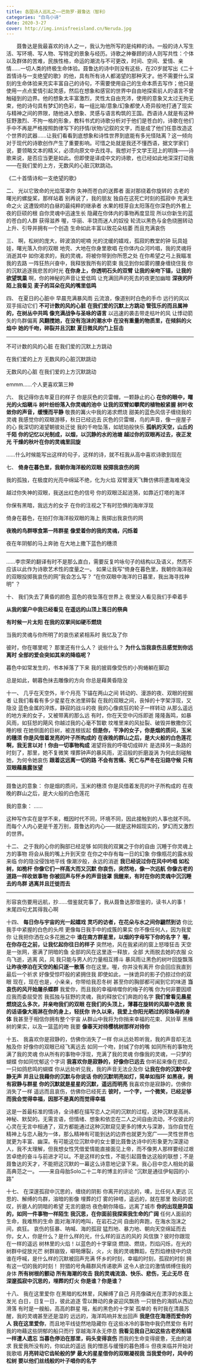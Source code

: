 ```yaml
---
title: 各国诗人巡礼之——巴勃罗·聂鲁达（智利）
categories: "白鸟小诗"
date: 2020-3-27
cover: http://img.innisfreeisland.cn/Neruda.jpg
---
```


&#8194;&#8194;&#8194;&#8194;聂鲁达是我最喜欢的诗人之一，我认为他所写的是纯粹的诗。一般的诗人写生活、写环境、写人物、写特定的景象与经历。诗歌之神眷顾的诗人则写共性：个体以及群体的苦难，民族性格，命运的潮流与不可更改，时间、空间、爱情、亲情……一切人类的终极生命体验。聂鲁达的诗中则没有这些，在20岁就写出《二十首情诗与一支绝望的歌》的他，具有所有诗人都渴望的那种天才。他不需要什么深刻的生命体验来充实丰富自己的诗句，不需要使用自己的生命本质去写作；他只是使用一点点爱情引起灵感，然后在想象和感官的世界中自由地探索前人的语言不曾触碰到的边界。他的想象太丰富激烈，灵性太自由充沛，使用的意象又太过无拘无束，他的诗句具有梦幻的色彩，每一组比喻/意象/幻象都使人奇异般地打通了现实与精神之间的界限，随他进入想象、灵感与语言构筑的王国。西语诗人就是有这种狂野激烈、不拘一格的形象，教科书式的诗歌分析对于他们是苍白的，诗歌在他们手中不再是严格按照韵律写下的抒情/状物/记叙的文字，而是成了他们任意改造这个世界的武器……让我们看看到底想象和诗性世界到底能有多光怪陆离？这一倾向对于现代的诗歌创作产生了重要影响。可惜之处就是我还不懂西语，据文学家们说，要领略文本的精义，必须向原文中去找寻。我想对于文学王冠上的明珠——诗歌来说，是否应当更是如此。但即使是译成中文的诗歌，也已经如此地深深打动我——在我们爱的上方，无数风的心脏沉默跳动。

《二十首情诗和一支绝望的歌》

二、
光以它致命的光焰笼罩你
失神而苍白的送葬者
面对那绕着你旋转的
古老的曙光的螺旋桨，那样站着
别再说了，我的朋友
独自在这死亡时刻的孤寂中
充满生命之火
这遭毁烬的白昼的最纯粹的继承者
水果的枝芽自太阳落在你深色的外套上
夜的巨硕的根
自你灵魂中迅速生长
隐藏在你体内的事物再度显现
所以你新生的蓝的苍白的人群
获得滋养
喔，华丽、丰饶而迷人的奴役
轮流以黑色与金色绕圈转动
上升、引导并拥有一个创造
生命如此丰富以致花朵枯萎
而且充满哀伤

三、
啊，松树的庞大，碎波浪的呢喃
光的沈缓的嬉戏，孤寂的教堂的钟
玩具娃娃，曙光落入你的双眼
地壳、大地在你身里歌唱
在你体内众河吟唱，我的灵魂将消逝其中
如你渴求的，我的灵魂，将被你带到你所愿之处
在你希望之弓上我瞄准我的去路
一阵狂热兴奋中，我释放我所有的箭束
我见到你如雾的腰身缠绕住我
你的沉默追逐我悲苦的时光
**在你身上，你透明石头的双臂**
**让我的亲吻下锚，让我的欲望筑巢**
啊，你的神秘的声音让爱低鸣
让充满回声的死去的夜更加幽暗
**深夜的阡陌上我看见**
**麦子的耳朵在风的嘴里低鸣**

四、
在夏日的心脏中
早晨充满暴风雨
云流浪，像道别时白色的手巾
远行的风以双手摇动它们
**不可计数的风的心脏**
**在我们爱的沉默上方跳动**
**管弦乐的而且属神的，在树丛中共鸣**
**像充满战争与圣咏的语言**
以迅速的袭击带走枯叶的风
让悸动箭矢的鸟群偏离
**风翻搅她，在没有泡沫的潮水中**
**在没有重量的物质里，在倾斜的火焰中**
**她的千吻，碎裂并且沉默**
**夏日微风的门上狂击**

------------------
不可计数的风的心脏
在我们爱的沉默上方跳动

在我们爱的上方
无数风的心脏沉默跳动

无数风的心脏
在我们爱的上方沉默跳动

emmm……个人更喜欢第三种

六、
我记得你去年夏日的样子
你是灰色的贝雷帽，一颗静止的心
**在你的眼中，曙光的火焰瞋斗**
**树叶纷纷落入你灵魂的池中**
**让我的双臂如攀爬的植物般紧握**
**树叶收敛你的声音，缓慢而平静**
敬畏的篝火中我的渴求燃烧
甜美的蓝色风信子缠绕我的灵魂
我感觉你的双眼游移，秋日已经远去
灰色的贝雷帽，鸟的声音，像一座屋子的心
我深切的渴望朝彼处迁徙
我的千吻坠落，如琥珀般快乐
**孤帆的天空，山丘的千陌**
**你的记忆以光制成，以烟，以沉静的水的池塘**
**越过你的双眼再过去，夜正发光**
**干燥的秋叶在你的灵魂里回旋**

……什么时候能写出这样的句子，这样的诗，就不枉我从高中喜欢诗歌到现在

七、
**倚身在暮色里，我朝你海洋般的双眼**
**投掷我哀伤的网**

我的孤独，在极度的光亮中绵延不绝，化为火焰
双臂漫天飞舞仿佛将遭海难淹没

越过你失神的双眼，我送出红色的信号
你的双眼泛起涟漪，如靠近灯塔的海洋

你保有黑暗，我远方的女子
在你的注视之下有时恐惧的海岸浮现

倚身在暮色，在拍打你海洋般双眼的海上
我掷出我哀伤的网

**夜晚的鸟群啄食第一阵群星**
**像爱着你的我的灵魂，闪烁着**

夜在年阴郁的马上奔驰
在大地上撒下蓝色的穗须

------------------
……李宗荣的翻译有时不是那么直白，需要反复吟咏句子的结构以及语义，然而不应该以此作为诗歌艺术性的度量之一。
如果让我写“倚身在暮色里，我朝你海洋般的双眼投掷我哀伤的网”我会怎么写？
“在你双眼中海洋的日暮里，我出海寻找神明”
？

十、
我们失去了黄昏的颜色
蓝色的夜坠落在世界上
夜里没人看见我们手牵着手

**从我的窗户中我已经看见**
**在遥远的山顶上落日的祭典**

**有时候一片太阳**
**在我的双掌间如硬币燃烧**

当我的灵魂与你所明了的哀伤紧紧相系时
我忆及了你

彼时，你在哪里呢？
那里还有什么人？
说些什么？
**为什么当我哀伤且感觉到你远离时**
**全部的爱会突如其来的降临呢？**

暮色中如常发生的，书本掉落了下来
我的披肩像受伤的小狗蜷躺在脚边

总是如此，朝暮色抹去雕像的方向
你总是藉黄昏隐没

十一、
几乎在天空外，半个月亮
下锚在两山之间
转动的、漫游的夜、双眼的挖掘者
让我们看看有多少星星在水池里碎裂
在我的双眼之间，丧悼的十字架浮现，又隐没
蓝色金属的淬炼，静寂的战斗的夜
我的心像疯狂的轮子一样转动
从那么遥远的地方来的女子，又被带离的那么远
有时，你在天空中闪烁即逝
隆隆轰鸣，如暴风雨，如狂怒的飓风
你越过我的心毫不暂歇
坟堆里来的风扯裂、破毁并散撒你沉睡的根
在她侧面的巨树，被连根拔起
**但是你，干净的女子，你是烟的质问，玉米的穗须**
**你是风借着发亮的叶子所构成的**
**在夜晚的群山之后，是大火般的白色莲花**
**啊，我无言以对！你由一切事物构成**
渴望将我的呼吸切成碎片
是选择另一条路的时刻了，那里，她不复微笑
埋葬钟声的暴风雨，泥沼般的折磨漩涡
为何此刻碰触她，为何令她哀伤
**跟着这远离一切的路**
**不会有苦痛、死亡与严冬在沿路守候**
**只有双眼藉晨露张望**

------------------
聂鲁达的意象：
你是烟的质问，玉米的穗须
你是风借着发亮的叶子所构成的
在夜晚的群山之后，是大火般的白色莲花

我的意象：
……

这种写作实在是学不来，概因时代不同，环境不同，因此接触到的人事也就不同。而每个人内心更是千差万别，聂鲁达的内心——就是这种超现实的，梦幻而又激烈的世界。

十二、
之于我的心你的胸部已经足够
如同我的双翼之于你的自由
沉睡于你灵魂上方的事物
将会从我的嘴上升到天空
在你之中存有每一日的幻象
你像瓶花的露水般来临
你的隐没侵蚀地平线
像潮汐般，永远的消逝
**我已经说过你在风中吟唱**
**如松树，如桅杆**
**你像它们一样高大而又沉默**
**你哀伤，突然地，像一次远航**
**你像古老的道路一样收敛事物**
**你被回声与怀乡的声音拢罩**
**我醒来，有时在你的灵魂中沉沉睡去的鸟群**
**逃离并且迁徙而去**

------------------
形容哀伤要用远航，抄……借鉴就完事了，我从聂鲁达那借鉴的，读书人的事！
末尾四句尤其得我心啊

十四、
**每日你与宇宙的光一起嬉戏**
**灵巧的访者，在花朵与水之间你翩然到访**
你比我手中紧握的白色的头颅
更像每日我手中的成簇的果实
你不像任何人，因为我爱你
让我把你洒在众多花圈之中
**谁在南方群星里，以烟的字母写下你的名字？**
**喔，在你存在之前，让我忆起你往日的样子**
突然地，风在我紧闭的窗上怒嚎狂击
天空是一张网，塞满了阴暗的鱼
全部的风在这里逐一释放，全部
大雨脱去她的衣服
众鸟飞逝，逃离
风，风
我只能与男人的力量相互搏斗
暴风雨让黑色的树叶回旋飘落
**让昨夜停泊在天空的船只逐一散落**
你在这里。喔，你并没有离开
你会回应我直到最后一个祈求
好像受惊吓般的紧拥住我
即使如此，一抹诡异的影子仍掠过你的双眼
现在，现在也是，小亲亲，你带给我忍冬树
甚至你的胸部都可闻到它的味道
**当哀伤的风开始屠杀蝶群**
我爱你，而且我的幸福啃噬你的梅子的嘴
你为何非要因顺应我而委屈受苦
我孤独与狂野的灵魂，我的释放它们奔跑的名字
**我们曾看见晨星燃烧这么多次，并亲吻我们的双眼**
**在我们的头顶上，薄暮在旋转的风扇中逸散**
**我的话语像大雨淋在你的身上，轻抚你**
**许久以来，我爱上你阳光晒过的珍珠母的身体**
我甚至于相信你拥有整个宇宙
从群山中我将为你捎来幸福的花束、风铃草
黑榛树的果实，以及一篮蓝的吻
我要
**像春天对待樱桃树那样对待你**

十五、
我喜欢你是寂静的，仿佛你消失了一样
你从远处聆听我，我的声音却无法触及你
好像你的双眼已经飞离远去
如同一个吻，封缄了你的嘴
如同所有的事物充满了我的灵魂
你从所有的事物中浮现，充满了我的灵魂
你像我的灵魂，一只梦的蝴蝶
你如同忧郁这个字词
**我喜欢你是寂静的，好像你已远去**
你听起来像在悲叹，一只如鸽悲鸣的蝴蝶
你从远处听见我，我的声音无法企及你
**让我在你的沉默中安静无声**
**并且让我藉你的沉默与你说话**
**你的沉默明亮如灯，简单如指环**
**如黑夜，拥有寂静与群星**
**你的沉默就是星星的沉默，遥远而明亮**
我喜欢你是寂静的，仿佛你消失了一样
遥远而且哀伤，仿佛你已经死去
**彼时，一个字，一个微笑，已经足够**
**而我会觉得幸福，因那不是真的而觉得幸福**

这是一首最标准的情诗，全诗都在描写恋人之间的沉默的过程，这种沉默是高尚、神秘、默契的。无需言语，但情绪、想象和依恋在二人之间自由流动，不仅彼此的心灵在无言中相通了，双方都能通过这种沉默窥见更多的博大与深渺，当你自觉在精神上与恋人融为一体，那么精神有可能到达的边界也就更为宽广——灵性世界也就更为丰富、幽深。有可能这位沉默中的女士要比聂鲁达诗中的形象更为深邃动人，我不太理解，但我想女性凭借爱情能直接面见上帝，而不像男人那样要经过艰苦卓绝的奋斗与前进才可以。不是这样的女性，不能引起聂鲁达这般的联想；不是聂鲁达的天才，不能把这沉默的一幕这么诗意地记录下来。我心目中恋人相处的最高典范之一。
——来自母胎Solo二十二年的博主的评论
“沉默是通往伊甸园的小路”

十七、
在深邃孤寂中沉思的，缠绕的阴影
你离开的远远的，噢，比任何人更远
沉思的、解缚的鸟群，溶暗的影像
埋葬的灯
雾的钟塔，遥远的，就在那里
致闷的悲叹，折磨人的阴暗的希望
无言的磨坊
夜色朝你降临，远离了城市
**你的出现是异国的，如同一件事物一样陌生**
**我沉思，在你面前我探索我生命的广阔**
任何人面前的生命，我难熬的生命
面对海洋的咆叫，在岩石之间
自由的奔跑，在海水泡沫之间，疯狂。
哀伤的狂暴、呐喊、海的孤寂
猛烈地、暴力地、朝向天空绵延而去
你，女人，你是什么？是什么样的光，什么样的亘古的风的
风信旗？彼时你跟现在一样的遥远
树林里的火焰！以蓝色的十字窜烧
燃烧、燃烧，烈焰闪烁，在光的树群中绽放光芒
树群崩毁，噼啪爆裂，火，火
我的灵魂舞蹈，在烈焰缭绕中灼烧
谁在呼喊，是什么样的沉默被回声充满
怀乡的时刻，幸福的时刻，孤寂的时刻
拥有这一切的我的时刻！
狩猎的号角藉群风传递歌声
这令人欲泣的激情绑缚住我的身体
**所有树根的颤动**
**所有海潮的攻击**
**我的灵魂流浪、快乐、悲伤，无止无尽**
**在深邃孤寂中沉思的，埋葬的灯火**
**你是谁？你是谁？**

十八、
我在这里爱你
在黑暗的松林里，风解缚了自己
月亮像磷光在漂浮的水面上发光
白日，日复一日，彼此追逐
雪以舞动的身姿迎风飘扬
一只银色的海鸥从西边滑落
有时是一艘船，高高的群星
哦，船的黑色的十字架
孤单的
有时我在清晨苏醒，我的灵魂甚至还是湿的
远远的，海洋鸣响并发出回声
**我是住在海港而爱你的人**
**我在这里爱你**，而且地平线徒然地隐藏你
在这些冰冷的事物中我仍然爱你
有时我的吻藉这些阴郁的船只而行
穿越海洋永无停息
**我看见我自己如这些古老的船锚一样遭人遗忘**
**当暮色停泊在那里，码头变得哀伤**
而我的生命变得疲惫，无由的渴求
我爱我所没有的，你如此的遥远
我的憎恶与缓慢的暮色搏斗
但夜来临并开始对我歌唱
**月亮转动它齿轮般的梦**
**最大的星星借你的双眼凝视我**
**当我爱你时，风中的松树**
**要以他们丝线般的叶子唱你的名字**